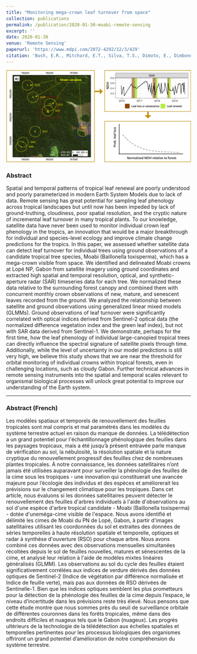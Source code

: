 ```yaml
---
title: "Monitoring mega-crown leaf turnover from space"
collection: publications
permalink: /publication/2020-01-30-moabi-remote-sensing
excerpt: ''
date: 2020-01-30
venue: 'Remote Sensing'
paperurl: 'https://www.mdpi.com/2072-4292/12/3/429'
citation: 'Bush, E.R., Mitchard, E.T., Silva, T.S., Dimoto, E., Dimbonda, P., Makaga, L. and Abernethy, K. (2020) Monitoring Mega-Crown Leaf Turnover from Space. Remote Sens. 12, 429'
---
```


![alt text](/images/GraphicalAbstract.png "Graphical Abstract")

### Abstract
Spatial and temporal patterns of tropical leaf renewal are poorly understood and poorly parameterized in modern Earth System Models due to lack of data. Remote sensing has great potential for sampling leaf phenology across tropical landscapes but until now has been impeded by lack of ground-truthing, cloudiness, poor spatial resolution, and the cryptic nature of incremental leaf turnover in many tropical plants. To our knowledge, satellite data have never been used to monitor individual crown leaf phenology in the tropics, an innovation that would be a major breakthrough for individual and species-level ecology and improve climate change predictions for the tropics. In this paper, we assessed whether satellite data can detect leaf turnover for individual trees using ground observations of a candidate tropical tree species, Moabi (Baillonella toxisperma), which has a mega-crown visible from space. We identified and delineated Moabi crowns at Lopé NP, Gabon from satellite imagery using ground coordinates and extracted high spatial and temporal resolution, optical, and synthetic-aperture radar (SAR) timeseries data for each tree. We normalized these data relative to the surrounding forest canopy and combined them with concurrent monthly crown observations of new, mature, and senescent leaves recorded from the ground. We analyzed the relationship between satellite and ground observations using generalized linear mixed models (GLMMs). Ground observations of leaf turnover were significantly correlated with optical indices derived from Sentinel-2 optical data (the normalized difference vegetation index and the green leaf index), but not with SAR data derived from Sentinel-1. We demonstrate, perhaps for the first time, how the leaf phenology of individual large-canopied tropical trees can directly influence the spectral signature of satellite pixels through time. Additionally, while the level of uncertainty in our model predictions is still very high, we believe this study shows that we are near the threshold for orbital monitoring of individual crowns within tropical forests, even in challenging locations, such as cloudy Gabon. Further technical advances in remote sensing instruments into the spatial and temporal scales relevant to organismal biological processes will unlock great potential to improve our understanding of the Earth system.

***

### Abstract (French)
Les modèles spatiaux et temporels de renouvellement des feuilles tropicales sont mal compris et mal paramétrés dans les modèles du système terrestre actuel en raison du manque de données. La télédétection a un grand potentiel pour l'échantillonnage phénologique des feuilles dans les paysages tropicaux, mais a été jusqu’à présent entravée parle manque de vérification au sol, la nébulosité, la résolution spatiale et la nature cryptique du renouvellement progressif des feuilles chez de nombreuses plantes tropicales. À notre connaissance, les données satellitaires n’ont jamais été utilisées auparavant pour surveiller la phénologie des feuilles de la cime sous les tropiques - une innovation qui constituerait une avancée majeure pour l’écologie des individus et des espèces et améliorerait les prévisions sur le changement climatique pour les tropiques. Dans cet article, nous évaluons si les données satellitaires peuvent détecter le renouvellement des feuilles d'arbres individuels à l'aide d'observations au sol d'une espèce d'arbre tropical candidate - Moabi (Baillonella toxisperma) - dotée d'uneméga-cime visible de l'espace. Nous avons identifié et délimité les cimes de Moabi du PN de Lopé, Gabon, à partir d'images satellitaires utilisant les coordonnées du sol et extraites des données de séries temporelles à haute résolution spatiale et temporelle, optiques et radar à synthèse d'ouverture (RSO) pour chaque arbre. Nous avons combiné ces données avec des observations mensuelles simultanées récoltées depuis le sol de feuilles nouvelles, matures et sénescentes de la cime, et analysé leur relation à l'aide de modèles mixtes linéaires généralisés (GLMM). Les observations au sol du cycle des feuilles étaient significativement corrélées aux indices de verdure dérivés des données optiques de Sentinel-2 (Indice de végétation par différence normalisée et Indice de feuille verte), mais pas aux données de RSO dérivées de Sentinelle-1. Bien que les indices optiques semblent les plus prometteurs pour la détection de la phénologie des feuilles de la cime depuis l’espace, le niveau d’incertitude dans les prévisions reste très élevé. Nous pensons que cette étude montre que nous sommes près du seuil de surveillance orbitale de différentes couronnes dans les forêts tropicales, même dans des endroits difficiles et nuageux tels que le Gabon (nuageux). Les progrès ultérieurs de la technologie de la télédétection aux échelles spatiales et temporelles pertinentes pour les processus biologiques des organismes offriront un grand potentiel d’amélioration de notre compréhension du système terrestre.
